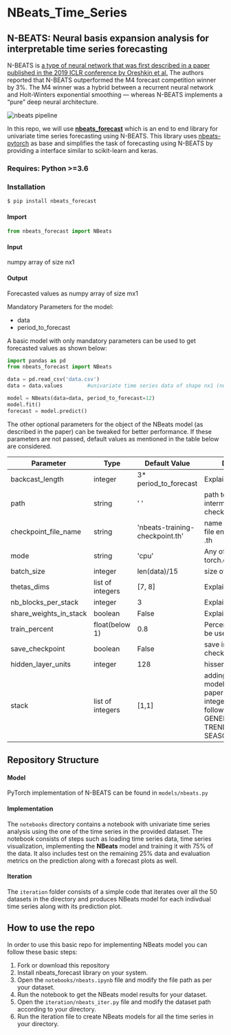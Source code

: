 # NBeats_Time_Series

## N-BEATS: Neural basis expansion analysis for interpretable time series forecasting

N-BEATS is [a type of neural network that was first described in a paper published in the 2019 ICLR conference by Oreshkin et al.](https://arxiv.org/abs/1905.10437) The authors reported that N-BEATS outperformed the M4 forecast competition winner by 3%. The M4 winner was a hybrid between a recurrent neural network and Holt-Winters exponential smoothing — whereas N-BEATS implements a “pure” deep neural architecture.

![nbeats pipeline](https://miro.medium.com/max/875/1*T9XlNOhCqwqVzWMXwkspOA.png)

In this repo, we will use **[nbeats_forecast](https://pepy.tech/project/nbeats-forecast)** which is an end to end library for univariate time series forecasting using N-BEATS. This library uses [nbeats-pytorch](https://github.com/philipperemy/n-beats) as base and simplifies the task of forecasting using N-BEATS by providing a interface similar to scikit-learn and keras.

### Requires: Python >=3.6

### [](https://github.com/amitesh863/nbeats_forecast#installation)Installation

``` python 
$ pip install nbeats_forecast
```

#### [](https://github.com/amitesh863/nbeats_forecast#import)Import
``` python
from nbeats_forecast import NBeats
```
#### Input

numpy array of size nx1

#### [](https://github.com/amitesh863/nbeats_forecast#output)Output

Forecasted values as numpy array of size mx1

Mandatory Parameters for the model:

-   data
-   period_to_forecast


A basic model with only mandatory parameters can be used to get forecasted values as shown below:
``` python
import pandas as pd
from nbeats_forecast import NBeats

data = pd.read_csv('data.csv')   
data = data.values        #univariate time series data of shape nx1 (numpy array)

model = NBeats(data=data, period_to_forecast=12)
model.fit()
forecast = model.predict()
```


The other optional parameters for the object of the NBeats model (as described in the paper) can be tweaked for better performance. If these parameters are not passed, default values as mentioned in the table below are considered.

| Parameter | Type | Default Value| Description|
| ------ | ------ | --------------|------------|
| backcast_length | integer | 3* period_to_forecast |Explained in the paper|
| path | string | '  ' |path to save intermediate training checkpoint |
| checkpoint_file_name | string | 'nbeats-training-checkpoint.th'| name for checkpoint file ending in format  .th |
|mode| string| 'cpu'| Any of the torch.device modes|
| batch_size | integer | len(data)/15 | size of batch|
|  thetas_dims | list of integers | [7, 8] | Explained in the paper|
| nb_blocks_per_stack | integer | 3| Explained in the paper|
| share_weights_in_stack | boolean | False | Explained in the paper|
| train_percent | float(below 1)  | 0.8 | Percentage of data to be used for training |
| save_checkpoint| boolean | False | save intermediate checkpoint files|
| hidden_layer_units | integer | 128 | hissen layer units|
| stack | list of integers | [1,1] | adding stacks in the model as per the paper passed in list as integer. Mapping is as follows -- 1: GENERIC_BLOCK,  2: TREND_BLOCK , 3: SEASONALITY_BLOCK|


## Repository Structure
#### Model

PyTorch implementation of N-BEATS can be found in  `models/nbeats.py`

#### Implementation
The `notebooks` directory contains a notebook with univariate time series analysis using the one of the time series in the provided dataset. The notebook consists of steps such as loading time series data, time series visualization, implementing the **NBeats** model and training it with 75% of the data. It also includes test on the remaining 25% data and evaluation metrics on the prediction along with a forecast plots as well.

#### Iteration
The `iteration` folder consists of a simple code that iterates over all the 50 datasets in the directory and produces NBeats model for each indivdual time series along with its prediction plot.

## How to use the repo

In order to use this basic repo for implementing NBeats model you can follow these basic steps:

 1. Fork or download this repository
 2. Install nbeats_forecast library on your system.
 3. Open the `notebooks/nbeats.ipynb` file and modify the file path as per your dataset.
 4. Run the notebook to get the NBeats model results for your dataset.
 5. Open the `iteration/nbeats_iter.py` file and modify the dataset path according to your directory.
 6. Run the iteration file to create NBeats models for all the time series in your directory.
